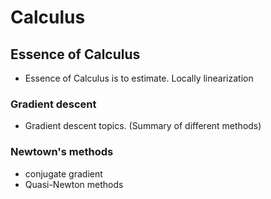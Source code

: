 # Calculus

## Essence of Calculus
* Essence of Calculus is to estimate. Locally linearization

### Gradient descent
* Gradient descent topics. (Summary of different methods)

### Newtown's methods
* conjugate gradient
* Quasi-Newton methods

